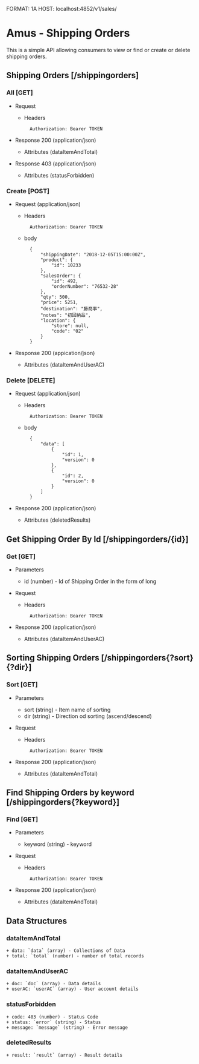FORMAT: 1A
HOST: localhost:4852/v1/sales/

# Amus - Shipping Orders

This is a simple API allowing consumers to view or find or create or delete shipping orders.

## Shipping Orders [/shippingorders]

### All [GET]

+ Request

    + Headers
    
            Authorization: Bearer TOKEN

+ Response 200 (application/json)
    + Attributes (dataItemAndTotal)

+ Response 403 (application/json)
    + Attributes (statusForbidden)
        
### Create [POST]

+ Request (application/json)

    + Headers
    
            Authorization: Bearer TOKEN

    + body

            {
                "shippingDate": "2018-12-05T15:00:00Z",
                "product": {
                    "id": 10233
                },
                "salesOrder": {
                    "id": 492,
                    "orderNumber": "76532-28"
                },
                "qty": 500,
                "price": 5251,
                "destination": "藤商事",
                "notes": "初回納品",
                "location": {
                    "store": null,
                    "code": "02"
                }
            }

+ Response 200 (appication/json)
    + Attributes (dataItemAndUserAC)

### Delete [DELETE]

+ Request (application/json)

    + Headers
    
            Authorization: Bearer TOKEN

    + body

            {
                "data": [
                    {
                        "id": 1,
                        "version": 0
                    },
                    {
                        "id": 2,
                        "version": 0
                    }
                ]
            }

+ Response 200 (application/json)
    + Attributes (deletedResults)

## Get Shipping Order By Id [/shippingorders/{id}]

### Get [GET]

+ Parameters
    + id (number) - Id of Shipping Order in the form of long
    
+ Request

    + Headers
    
            Authorization: Bearer TOKEN

+ Response 200 (application/json)
    + Attributes (dataItemAndUserAC)
        
## Sorting Shipping Orders [/shippingorders{?sort}{?dir}]

### Sort [GET]

+ Parameters
    + sort (string) - Item name of sorting
    + dir (string) - Direction od sorting (ascend/descend)

+ Request

    + Headers
                
            Authorization: Bearer TOKEN

+ Response 200 (application/json)
    + Attributes (dataItemAndTotal)
        
## Find Shipping Orders by keyword [/shippingorders{?keyword}]

### Find [GET]

+ Parameters
    + keyword (string) - keyword

+ Request

    + Headers
        
            Authorization: Bearer TOKEN

+ Response 200 (application/json)
    + Attributes (dataItemAndTotal)

## Data Structures

### dataItemAndTotal
    + data: `data` (array) - Collections of Data
    + total: `total` (number) - number of total records
    
### dataItemAndUserAC
    + doc: `doc` (array) - Data details
    + userAC: `userAC` (array) - User account details

### statusForbidden
    + code: 403 (number) - Status Code
    + status: `error` (string) - Status
    + message: `message` (string) - Error message

### deletedResults
    + result: `result` (array) - Result details

